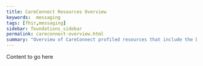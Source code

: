 ```yaml
---
title: CareConnect Resources Overview
keywords:  messaging
tags: [fhir,messaging]
sidebar: foundations_sidebar
permalink: careconnect-overview.html
summary: "Overview of CareConnect profiled resources that include the Dosage structure"
---
```




Content to go here